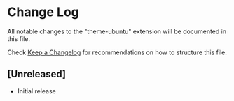 # Change Log

All notable changes to the "theme-ubuntu" extension will be documented in this file.

Check [Keep a Changelog](http://keepachangelog.com/) for recommendations on how to structure this file.

## [Unreleased]

- Initial release
